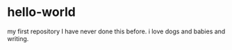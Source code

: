 # hello-world
my first repository
I have never done this before. i love dogs and babies and writing.
